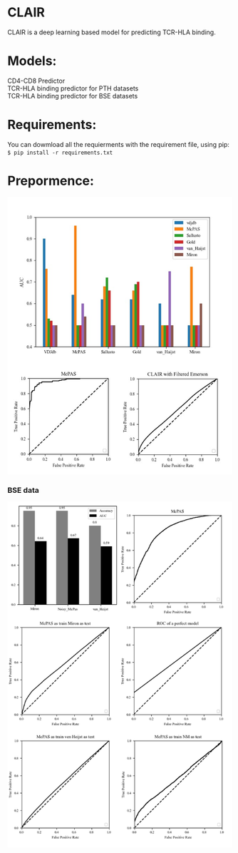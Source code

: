 # CLAIR
CLAIR is a deep learning based model for predicting TCR-HLA binding.

# Models:
CD4-CD8 Predictor\
TCR-HLA binding predictor for PTH datasets\
TCR-HLA binding predictor for BSE datasets

# **Requirements:**
You can dowmload all the requierments with the requirement file, using pip:\
`
$ pip install -r requirements.txt
`

# **Prepormence:**
![GitHub Logo](/images/figure_two.jpg)

### BSE data
![GitHub Logo](/images/first_figure.png)


